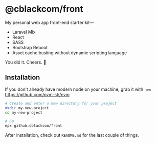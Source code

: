 # @cblackcom/front

My personal web app front-end starter kit—

* Laravel Mix
* React
* SASS
* Bootstrap Reboot
* Asset cache busting without dynamic scripting language

You did it.  Cheers.  🥃

## Installation

If you don't already have modern node on your machine, grab it with `nvm`
https://github.com/nvm-sh/nvm

```bash
# Create and enter a new directory for your project
mkdir my-new-project
cd my-new-project

# Go
npx github:cblackcom/front
```

After installation, check out `README.md` for the last couple of things.
